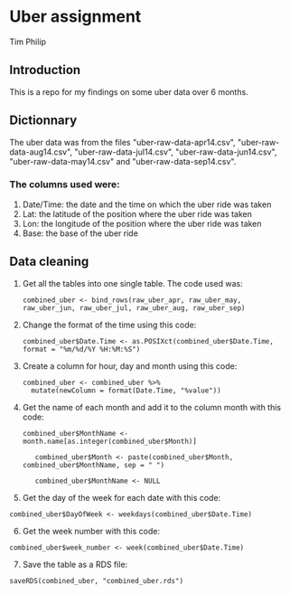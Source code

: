 # Uber assignment
Tim Philip
## Introduction
This is a repo for my findings on some uber data over 6 months. 

## Dictionnary
The uber data was from the files "uber-raw-data-apr14.csv", "uber-raw-data-aug14.csv", "uber-raw-data-jul14.csv", "uber-raw-data-jun14.csv", "uber-raw-data-may14.csv" and "uber-raw-data-sep14.csv".
### The columns used were:
1. Date/Time: the date and the time on which the uber ride was taken
2. Lat: the latitude of the position where the uber ride was taken
3. Lon: the longitude of the position where the uber ride was taken
4. Base: the base of the uber ride

## Data cleaning
1. Get all the tables into one single table. The code used was:
   ```
   combined_uber <- bind_rows(raw_uber_apr, raw_uber_may, raw_uber_jun, raw_uber_jul, raw_uber_aug, raw_uber_sep)
   ```
2. Change the format of the time using this code:
   ```
   combined_uber$Date.Time <- as.POSIXct(combined_uber$Date.Time, format = "%m/%d/%Y %H:%M:%S")
   ```
3. Create a column for hour, day and month using this code:
   ```
   combined_uber <- combined_uber %>%
     mutate(newColumn = format(Date.Time, "%value"))
   ```
4. Get the name of each month and add it to the column month with this code:
   ```
   combined_uber$MonthName <- month.name[as.integer(combined_uber$Month)]

      combined_uber$Month <- paste(combined_uber$Month,       combined_uber$MonthName, sep = " ")

      combined_uber$MonthName <- NULL
   ```
5. Get the day of the week for each date with this code:
```
combined_uber$DayOfWeek <- weekdays(combined_uber$Date.Time)
```
6. Get the week number with this code:
```
combined_uber$week_number <- week(combined_uber$Date.Time)
```
7. Save the table as a RDS file:
```
saveRDS(combined_uber, "combined_uber.rds")
```



